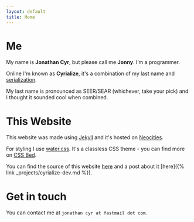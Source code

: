 ```yaml
--- 
layout: default
title: Home
--- 
```

# Me

My name is __Jonathan Cyr__, but please call me __Jonny__. I’m a programmer.

Online I'm known as __Cyrialize__, it's a combination of my last name and [serialization](https://en.wikipedia.org/wiki/Serialization). 

My last name is pronounced as SEER/SEAR (whichever, take your pick) and I thought it sounded cool when combined.

# This Website

This website was made using [Jekyll](https://jekyllrb.com/) and it's hosted on [Neocities](https://neocities.org/).

For styling I use [water.css](https://kognise.github.io/water.css/). It's a classless CSS theme - you can find more on [CSS Bed](https://www.cssbed.com/).

You can find the source of this website [here](https://github.com/cyrialize/cyrialize) and a post about it [here]({% link _projects/cyrialize-dev.md %}).

# Get in touch 

You can contact me at `jonathan cyr at fastmail dot com`.